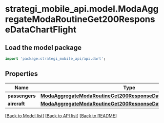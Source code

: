# strategi_mobile_api.model.ModaAggregateModaRoutineGet200ResponseDataChartFlight

## Load the model package
```dart
import 'package:strategi_mobile_api/api.dart';
```

## Properties
Name | Type | Description | Notes
------------ | ------------- | ------------- | -------------
**passengers** | [**ModaAggregateModaRoutineGet200ResponseDataChartFlightPassengers**](ModaAggregateModaRoutineGet200ResponseDataChartFlightPassengers.md) |  | [optional] 
**aircraft** | [**ModaAggregateModaRoutineGet200ResponseDataChartFlightPassengers**](ModaAggregateModaRoutineGet200ResponseDataChartFlightPassengers.md) |  | [optional] 

[[Back to Model list]](../README.md#documentation-for-models) [[Back to API list]](../README.md#documentation-for-api-endpoints) [[Back to README]](../README.md)


